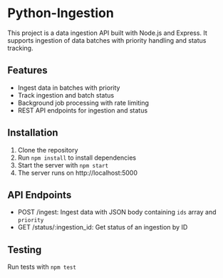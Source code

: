 # Python-Ingestion

This project is a data ingestion API built with Node.js and Express. It supports ingestion of data batches with priority handling and status tracking.

## Features

- Ingest data in batches with priority
- Track ingestion and batch status
- Background job processing with rate limiting
- REST API endpoints for ingestion and status

## Installation

1. Clone the repository
2. Run `npm install` to install dependencies
3. Start the server with `npm start`
4. The server runs on http://localhost:5000

## API Endpoints

- POST /ingest: Ingest data with JSON body containing `ids` array and `priority`
- GET /status/:ingestion_id: Get status of an ingestion by ID

## Testing

Run tests with `npm test`
